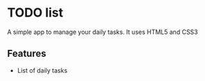 # TODO list
A simple app to manage your daily tasks.
It uses HTML5 and CSS3

## Features
* List of daily tasks
